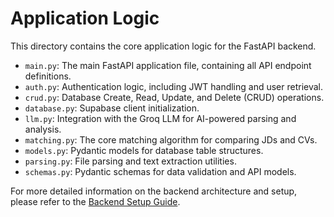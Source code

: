# Application Logic

This directory contains the core application logic for the FastAPI backend.

-   `main.py`: The main FastAPI application file, containing all API endpoint definitions.
-   `auth.py`: Authentication logic, including JWT handling and user retrieval.
-   `crud.py`: Database Create, Read, Update, and Delete (CRUD) operations.
-   `database.py`: Supabase client initialization.
-   `llm.py`: Integration with the Groq LLM for AI-powered parsing and analysis.
-   `matching.py`: The core matching algorithm for comparing JDs and CVs.
-   `models.py`: Pydantic models for database table structures.
-   `parsing.py`: File parsing and text extraction utilities.
-   `schemas.py`: Pydantic schemas for data validation and API models.

For more detailed information on the backend architecture and setup, please refer to the [Backend Setup Guide](../../docs/backend_setup.md).
